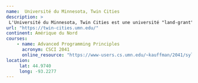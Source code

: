 ```yaml
---
name:  Université du Minnesota, Twin Cities 
description: >
 L'Université du Minnesota, Twin Cities est une université "land-grant" publique de recherche dans les villes jumelles de Minneapolis et Saint Paul dans le Minnesota.
url: "https://twin-cities.umn.edu/"
continent: Amérique du Nord
courses:
    - name: Advanced Programming Principles 
      acronym: CSCI 2041
      online_resource: "https://www-users.cs.umn.edu/~kauffman/2041/syllabus.html"
location:
     lat: 44.9740
     long: -93.2277
---
```

